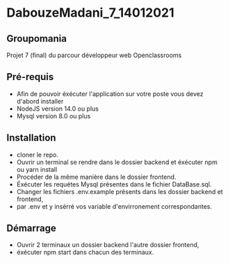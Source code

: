 # DabouzeMadani_7_14012021
## Groupomania
Projet 7 (final) du parcour développeur web Openclassrooms

## Pré-requis 
* Afin de pouvoir éxécuter l'application sur votre poste vous devez d'abord installer
* NodeJS version 14.0 ou plus
* Mysql version 8.0 ou plus

## Installation
* cloner le repo.
* Ouvrir un terminal se rendre dans le dossier backend et éxécuter npm ou yarn install
* Procéder de la même manière dans le dossier frontend.
* Éxécuter les requétes Mysql présentes dans le fichier DataBase.sql.
* Changer les fichiers .env.example présents dans les dossier backend et frontend, 
* par .env et y insérré vos variable d'envirronement correspondantes.

## Démarrage
* Ouvrir 2 terminaux un dossier backend l'autre dossier frontend,
* éxécuter npm start dans chacun des terminaux.
